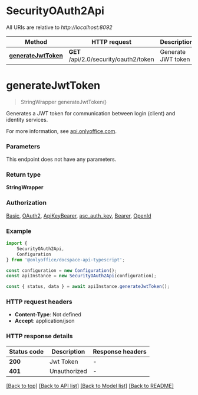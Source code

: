 # SecurityOAuth2Api

All URIs are relative to *http://localhost:8092*

|Method | HTTP request | Description|
|------------- | ------------- | -------------|
|[**generateJwtToken**](#generatejwttoken) | **GET** /api/2.0/security/oauth2/token | Generate JWT token|

# **generateJwtToken**
> StringWrapper generateJwtToken()

Generates a JWT token for communication between login (client) and identity services.

For more information, see [api.onlyoffice.com](https://api.onlyoffice.com/docspace/api-backend/usage-api/generate-jwt-token/).

### Parameters
This endpoint does not have any parameters.


### Return type

**StringWrapper**

### Authorization

[Basic](../README.md#Basic), [OAuth2](../README.md#OAuth2), [ApiKeyBearer](../README.md#ApiKeyBearer), [asc_auth_key](../README.md#asc_auth_key), [Bearer](../README.md#Bearer), [OpenId](../README.md#OpenId)

### Example

```typescript
import {
    SecurityOAuth2Api,
    Configuration
} from '@onlyoffice/docspace-api-typescript';

const configuration = new Configuration();
const apiInstance = new SecurityOAuth2Api(configuration);

const { status, data } = await apiInstance.generateJwtToken();
```

### HTTP request headers

 - **Content-Type**: Not defined
 - **Accept**: application/json


### HTTP response details
| Status code | Description | Response headers |
|-------------|-------------|------------------|
|**200** | Jwt Token |  -  |
|**401** | Unauthorized |  -  |

[[Back to top]](#) [[Back to API list]](../README.md#documentation-for-api-endpoints) [[Back to Model list]](../README.md#documentation-for-models) [[Back to README]](../README.md)

